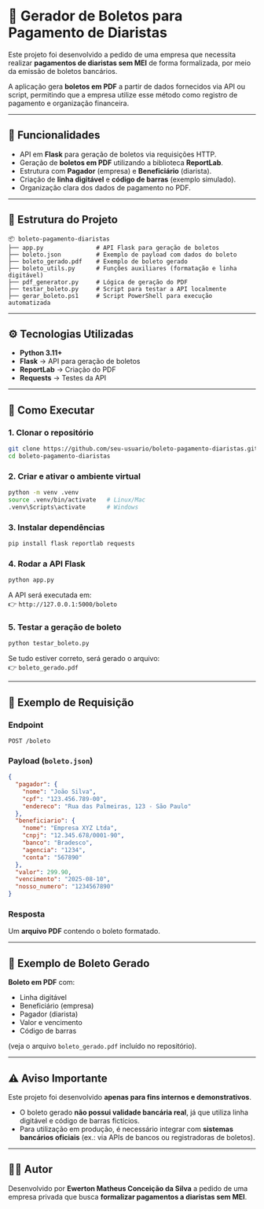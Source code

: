 # 🧾 Gerador de Boletos para Pagamento de Diaristas  

Este projeto foi desenvolvido a pedido de uma empresa que necessita realizar **pagamentos de diaristas sem MEI** de forma formalizada, por meio da emissão de boletos bancários.  

A aplicação gera **boletos em PDF** a partir de dados fornecidos via API ou script, permitindo que a empresa utilize esse método como registro de pagamento e organização financeira.  

---

## 🚀 Funcionalidades  

- API em **Flask** para geração de boletos via requisições HTTP.  
- Geração de **boletos em PDF** utilizando a biblioteca **ReportLab**.  
- Estrutura com **Pagador** (empresa) e **Beneficiário** (diarista).  
- Criação de **linha digitável** e **código de barras** (exemplo simulado).  
- Organização clara dos dados de pagamento no PDF.  

---

## 📂 Estrutura do Projeto  

```
📦 boleto-pagamento-diaristas
├── app.py               # API Flask para geração de boletos
├── boleto.json          # Exemplo de payload com dados do boleto
├── boleto_gerado.pdf    # Exemplo de boleto gerado
├── boleto_utils.py      # Funções auxiliares (formatação e linha digitável)
├── pdf_generator.py     # Lógica de geração do PDF
├── testar_boleto.py     # Script para testar a API localmente
├── gerar_boleto.ps1     # Script PowerShell para execução automatizada
```

---

## ⚙️ Tecnologias Utilizadas  

- **Python 3.11+**  
- **Flask** → API para geração de boletos  
- **ReportLab** → Criação do PDF  
- **Requests** → Testes da API  

---

## 🔧 Como Executar  

### 1. Clonar o repositório  
```bash
git clone https://github.com/seu-usuario/boleto-pagamento-diaristas.git
cd boleto-pagamento-diaristas
```

### 2. Criar e ativar o ambiente virtual  
```bash
python -m venv .venv
source .venv/bin/activate   # Linux/Mac
.venv\Scripts\activate      # Windows
```

### 3. Instalar dependências  
```bash
pip install flask reportlab requests
```

### 4. Rodar a API Flask  
```bash
python app.py
```
A API será executada em:  
👉 `http://127.0.0.1:5000/boleto`

### 5. Testar a geração de boleto  
```bash
python testar_boleto.py
```

Se tudo estiver correto, será gerado o arquivo:  
👉 `boleto_gerado.pdf`  

---

## 📌 Exemplo de Requisição  

### Endpoint  
```
POST /boleto
```

### Payload (`boleto.json`)  
```json
{
  "pagador": {
    "nome": "João Silva",
    "cpf": "123.456.789-00",
    "endereco": "Rua das Palmeiras, 123 - São Paulo"
  },
  "beneficiario": {
    "nome": "Empresa XYZ Ltda",
    "cnpj": "12.345.678/0001-90",
    "banco": "Bradesco",
    "agencia": "1234",
    "conta": "567890"
  },
  "valor": 299.90,
  "vencimento": "2025-08-10",
  "nosso_numero": "1234567890"
}
```

### Resposta  
Um **arquivo PDF** contendo o boleto formatado.  

---

## 📄 Exemplo de Boleto Gerado  

**Boleto em PDF** com:  
- Linha digitável  
- Beneficiário (empresa)  
- Pagador (diarista)  
- Valor e vencimento  
- Código de barras  

(veja o arquivo `boleto_gerado.pdf` incluído no repositório).  

---

## ⚠️ Aviso Importante  

Este projeto foi desenvolvido **apenas para fins internos e demonstrativos**.  
- O boleto gerado **não possui validade bancária real**, já que utiliza linha digitável e código de barras fictícios.  
- Para utilização em produção, é necessário integrar com **sistemas bancários oficiais** (ex.: via APIs de bancos ou registradoras de boletos).  

---

## 👨‍💻 Autor  

Desenvolvido por **Ewerton Matheus Conceição da Silva** a pedido de uma empresa privada que busca **formalizar pagamentos a diaristas sem MEI**.  
